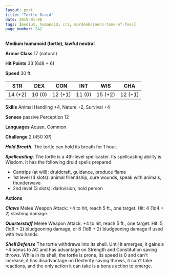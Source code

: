 ```yaml
---
layout: post
title: "Tortle Druid"
date: 2019-01-08
tags: [medium, humanoid, cr2, mordenkainens-tome-of-foes]
page_number: 242
---
```


**Medium humanoid (tortle), lawful neutral**

**Armor Class** 17 (natural)

**Hit Points** 33  (6d8 + 6)

**Speed** 30 ft.

|   STR   |   DEX   |   CON   |   INT   |   WIS   |   CHA   |
|:-------:|:-------:|:-------:|:-------:|:-------:|:-------:|
| 14 (+2) | 10 (0) | 12 (+1) | 11 (0) | 15 (+2) | 12 (+1) |

**Skills** Animal Handling +4, Nature +2, Survival +4

**Senses** passive Perception 12

**Languages** Aquan, Common

**Challenge** 2 (450 XP)

***Hold Breath.*** The tortle can hold its breath for 1 hour.

***Spellcasting.*** The tortle is a 4th-level spellcaster. Its spellcasting ability is Wisdom. It has the following druid spells prepared:
* Cantrips (at will): druidcraft, guidance, produce flame
* 1st level (4 slots): animal friendship, cure wounds, speak with animals, thunderwave
* 2nd level (3 slots): darkvision, hold person

**Actions**

***Claws*** Melee Weapon Attack: +4 to hit, reach 5 ft., one target. Hit: 4 (1d4 + 2) slashing damage.

***Quarterstaff*** Melee Weapon Attack: +4 to hit, reach 5 ft., one target. Hit: 5 (1d6 + 2) bludgeoning damage, or 6 (1d8 + 2) bludgeoning damage if used with two hands.

***Shell Defense*** The tortle withdraws into its shell. Until it emerges, it gains a +4 bonus to AC and has advantage on Strength and Constitution saving throws. While in its shell, the tortle is prone, its speed is 0 and can't increase, it has disadvantage on Dexterity saving throws, it can't take reactions, and the only action it can take is a bonus action to emerge.
